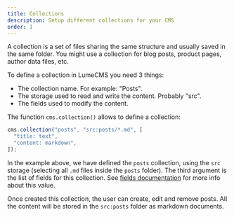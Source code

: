 ```yaml
---
title: Collections
description: Setup different collections for your CMS
order: 1
---
```


A collection is a set of files sharing the same structure and usually saved in
the same folder. You might use a collection for blog posts, product pages,
author data files, etc.

To define a collection in LumeCMS you need 3 things:

- The collection name. For example: "Posts".
- The storage used to read and write the content. Probably "src".
- The fields used to modify the content.

The function `cms.collection()` allows to define a collection:

```ts
cms.collection("posts", "src:posts/*.md", [
  "title: text",
  "content: markdown",
]);
```

In the example above, we have defined the `posts` collection, using the `src`
storage (selecting all `.md` files inside the `posts` folder). The third
argument is the list of fields for this collection. See
[fields documentation](./fields.md) for more info about this value.

Once created this collection, the user can create, edit and remove posts. All
the content will be stored in the `src:posts` folder as markdown documents.
